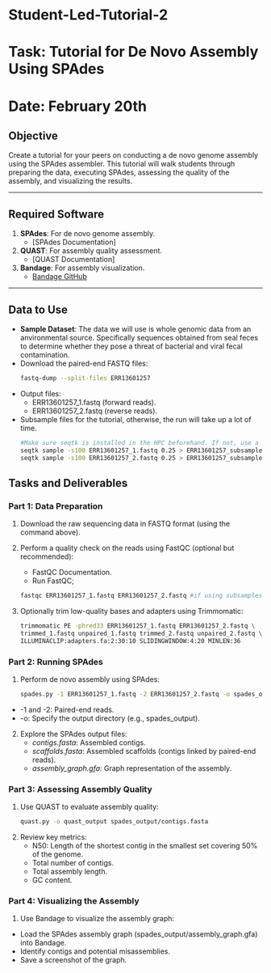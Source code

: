 # Student-Led-Tutorial-2
# Task: Tutorial for De Novo Assembly Using SPAdes
# Date: February 20th

## **Objective**
Create a tutorial for your peers on conducting a de novo genome assembly using the SPAdes assembler. This tutorial will walk students through preparing the data, executing SPAdes, assessing the quality of the assembly, and visualizing the results.

---

## **Required Software**
1. **SPAdes**: For de novo genome assembly.
   - [SPAdes Documentation]
2. **QUAST**: For assembly quality assessment.
   - [QUAST Documentation]
3. **Bandage**: For assembly visualization.
   - [Bandage GitHub](https://rrwick.github.io/Bandage/)

---

## **Data to Use**
- **Sample Dataset**: The data we will use is whole genomic data from an anvironmental source. Specifically sequences obtained from seal feces to determine whether they pose a threat of bacterial and viral fecal contamination. 
- Download the paired-end FASTQ files:
  ```bash
  fastq-dump --split-files ERR13601257

- Output files:
   - ERR13601257_1.fastq (forward reads).
   - ERR13601257_2.fastq (reverse reads).
- Subsample files for the tutorial, otherwise, the run will take up a lot of time.
  ```bash
  #Make sure seqtk is installed in the HPC beforehand. If not, use a conda environment.
  seqtk sample -s100 ERR13601257_1.fastq 0.25 > ERR13601257_subsampled_1.fastq   #Samples 25% of reads in file
  seqtk sample -s100 ERR13601257_2.fastq 0.25 > ERR13601257_subsampled_2.fastq   #Samples 25% of reads in file


## **Tasks and Deliverables**
### **Part 1: Data Preparation**
1. Download the raw sequencing data in FASTQ format (using the command above).
2. Perform a quality check on the reads using FastQC (optional but recommended):
   - FastQC Documentation.
   - Run FastQC;

   ```bash
   fastqc ERR13601257_1.fastq ERR13601257_2.fastq #if using subsamples, replace file names accordingly.

3. Optionally trim low-quality bases and adapters using Trimmomatic:
   ```bash
   trimmomatic PE -phred33 ERR13601257_1.fastq ERR13601257_2.fastq \
   trimmed_1.fastq unpaired_1.fastq trimmed_2.fastq unpaired_2.fastq \
   ILLUMINACLIP:adapters.fa:2:30:10 SLIDINGWINDOW:4:20 MINLEN:36

### **Part 2: Running SPAdes**
1. Perform de novo assembly using SPAdes:
   ```bash
   spades.py -1 ERR13601257_1.fastq -2 ERR13601257_2.fastq -o spades_output
- -1 and -2: Paired-end reads.
- -o: Specify the output directory (e.g., spades_output).
2. Explore the SPAdes output files:
   - *contigs.fasta*: Assembled contigs.
   - *scaffolds.fasta*: Assembled scaffolds (contigs linked by paired-end reads).
   - *assembly_graph.gfa*: Graph representation of the assembly.

### **Part 3: Assessing Assembly Quality**

1. Use QUAST to evaluate assembly quality:
   ```bash
   quast.py -o quast_output spades_output/contigs.fasta

2. Review key metrics:
   - N50: Length of the shortest contig in the smallest set covering 50% of the genome.
   - Total number of contigs.
   - Total assembly length.
   - GC content.

### **Part 4: Visualizing the Assembly**
1. Use Bandage to visualize the assembly graph:
- Load the SPAdes assembly graph (spades_output/assembly_graph.gfa) into Bandage.
- Identify contigs and potential misassemblies.
- Save a screenshot of the graph.
